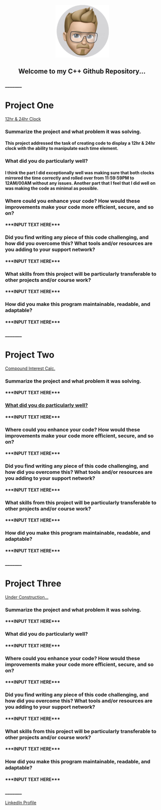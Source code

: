 <p align="center">
  <img src="https://github.com/va-nilla-gorilla/CPlusPlus/blob/main/thumbnail_IMG_0037.jpg?raw=true" width="175" title="hover text">
</p>
<h2 align="center"> Welcome to my C++ Github Repository...</h2>

<h3>_______</h3>

<h1>Project One</h1>
<a href="https://github.com/va-nilla-gorilla/CPlusPlus/tree/main/Project1/Project1/src">12hr & 24hr Clock</a>
<h3>Summarize the project and what problem it was solving.</h3>
<h4>This project addressed the task of creating code to display a 12hr & 24hr clock with the ability to manipulate each time element.</h4>
<h3>What did you do particularly well?</h3>
<h4>I think the part I did exceptionally well was making sure that both clocks mirrored the time correctly and rolled over from 11:59:59PM to 12AM/00AM without any issues. Another part that I feel that I did well on was making the code as minimal as possible.</h4>
<h3>Where could you enhance your code? How would these improvements make your code more efficient, secure, and so on?</h3>
<h4>***INPUT TEXT HERE***</h4>
<h3>Did you find writing any piece of this code challenging, and how did you overcome this? What tools and/or resources are you adding to your support network?</h3>
<h4>***INPUT TEXT HERE***</h4>
<h3>What skills from this project will be particularly transferable to other projects and/or course work?</h3>
<h4>***INPUT TEXT HERE***</h4>
<h3>How did you make this program maintainable, readable, and adaptable?</h3>
<h4>***INPUT TEXT HERE***</h4>

<h3>_______</h3>

<h1>Project Two</h1>
<a href="https://github.com/va-nilla-gorilla/CPlusPlus/tree/main/Project2/Project2/src">Compound Interest Calc.</a>
<h3>Summarize the project and what problem it was solving.</h3>
<h4>***INPUT TEXT HERE***</h4>
<h3><p><u>What did you do particularly well?</u></p></h3>
<h4>***INPUT TEXT HERE***</h4>
<h3>Where could you enhance your code? How would these improvements make your code more efficient, secure, and so on?</h3>
<h4>***INPUT TEXT HERE***</h4>
<h3>Did you find writing any piece of this code challenging, and how did you overcome this? What tools and/or resources are you adding to your support network?</h3>
<h4>***INPUT TEXT HERE***</h4>
<h3>What skills from this project will be particularly transferable to other projects and/or course work?</h3>
<h4>***INPUT TEXT HERE***</h4>
<h3>How did you make this program maintainable, readable, and adaptable?</h3>
<h4>***INPUT TEXT HERE***</h4>

<h3>_______</h3>

<h1>Project Three</h1>
<a href="https://github.com/va-nilla-gorilla/CPlusPlus">Under Construction...</a>
<h3>Summarize the project and what problem it was solving.</h3>
<h4>***INPUT TEXT HERE***</h4>
<h3>What did you do particularly well?</h3>
<h4>***INPUT TEXT HERE***</h4>
<h3>Where could you enhance your code? How would these improvements make your code more efficient, secure, and so on?</h3>
<h4>***INPUT TEXT HERE***</h4>
<h3>Did you find writing any piece of this code challenging, and how did you overcome this? What tools and/or resources are you adding to your support network?</h3>
<h4>***INPUT TEXT HERE***</h4>
<h3>What skills from this project will be particularly transferable to other projects and/or course work?</h3>
<h4>***INPUT TEXT HERE***</h4>
<h3>How did you make this program maintainable, readable, and adaptable?</h3>
<h4>***INPUT TEXT HERE***</h4>

<h3>_______</h3>

<a href="https://www.linkedin.com/in/uriah-fadum-info-sec-tech-llc">LinkedIn Profile</a>

